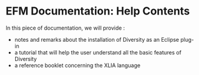 ﻿# EFM Documentation: Help Contents

In this piece of documentation, we will provide :
* notes and remarks about the installation of Diversity as an Eclipse plug-in
* a tutorial that will help the user understand all the basic features of Diversity
* a reference booklet concerning the XLIA language